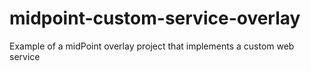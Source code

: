 # midpoint-custom-service-overlay
Example of a midPoint overlay project that implements a custom web service
